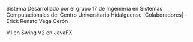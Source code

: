Sistema Desarrollado por el grupo 17 de Ingeniería en Sistemas Computacionales del Centro Universitario Hidalguense
|Colaboradores|
-Erick Renato Vega Cerón

V1 en Swing
V2 en JavaFX
